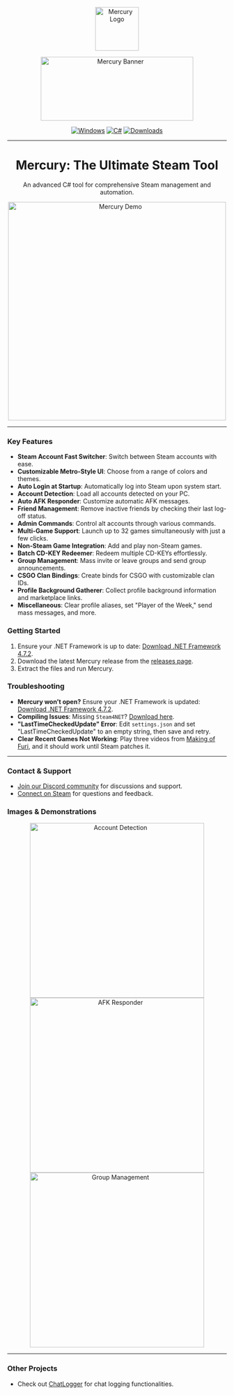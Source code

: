 <p align="center">
  <img width="100" height="100" src="https://raw.githubusercontent.com/sp0ok3r/Mercury/master/img/MercuryIconLogo.png" alt="Mercury Logo">
</p>
<p align="center">
  <img width="350" height="146" src="https://raw.githubusercontent.com/sp0ok3r/Mercury/master/img/MercuryLogoWhite.png" alt="Mercury Banner">
</p>

<p align="center">
  <a href="https://en.wikipedia.org/wiki/Microsoft_Windows"><img src="https://img.shields.io/badge/platform-windows-blue.svg" alt="Windows"></a>
  <a href="https://en.wikipedia.org/wiki/C%2B%2B"><img src="https://img.shields.io/badge/language-C%23-green.svg" alt="C#"></a>
  <a href="https://github.com/sp0ok3r/Mercury/releases"><img src="https://img.shields.io/github/downloads/sp0ok3r/Mercury/total.svg" alt="Downloads"></a>
</p>

---

<h1 align="center">Mercury: The Ultimate Steam Tool</h1>
<p align="center">An advanced C# tool for comprehensive Steam management and automation.</p>

<div align="center">
  <img src="https://raw.githubusercontent.com/sp0ok3r/Mercury/master/img/mercury_login64.gif" alt="Mercury Demo" width="500">
</div>

---

### Key Features
- **Steam Account Fast Switcher**: Switch between Steam accounts with ease.
- **Customizable Metro-Style UI**: Choose from a range of colors and themes.
- **Auto Login at Startup**: Automatically log into Steam upon system start.
- **Account Detection**: Load all accounts detected on your PC.
- **Auto AFK Responder**: Customize automatic AFK messages.
- **Friend Management**: Remove inactive friends by checking their last log-off status.
- **Admin Commands**: Control alt accounts through various commands.
- **Multi-Game Support**: Launch up to 32 games simultaneously with just a few clicks.
- **Non-Steam Game Integration**: Add and play non-Steam games.
- **Batch CD-KEY Redeemer**: Redeem multiple CD-KEYs effortlessly.
- **Group Management**: Mass invite or leave groups and send group announcements.
- **CSGO Clan Bindings**: Create binds for CSGO with customizable clan IDs.
- **Profile Background Gatherer**: Collect profile background information and marketplace links.
- **Miscellaneous**: Clear profile aliases, set "Player of the Week," send mass messages, and more.

### Getting Started
1. Ensure your .NET Framework is up to date: [Download .NET Framework 4.7.2](https://dotnet.microsoft.com/download/dotnet-framework/net472).
2. Download the latest Mercury release from the [releases page](https://github.com/sp0ok3r/Mercury/releases/).
3. Extract the files and run Mercury.

### Troubleshooting
- **Mercury won’t open?** Ensure your .NET Framework is updated: [Download .NET Framework 4.7.2](https://dotnet.microsoft.com/download/dotnet-framework/net472).
- **Compiling Issues**: Missing `Steam4NET`? [Download here](https://mega.nz/#F!oKxWkQyC!5D79iBNX0ynPImn5ekG_PA).
- **"LastTimeCheckedUpdate" Error**: Edit `settings.json` and set "LastTimeCheckedUpdate" to an empty string, then save and retry.
- **Clear Recent Games Not Working**: Play three videos from [Making of Furi](https://store.steampowered.com/app/629150/1/1/), and it should work until Steam patches it.

---

### Contact & Support
- [Join our Discord community](https://discord.gg/7e7kuhp) for discussions and support.
- [Connect on Steam](http://steamcommunity.com/profiles/76561198041931474) for questions and feedback.

### Images & Demonstrations
<p align="center">
  <img src="https://raw.githubusercontent.com/sp0ok3r/Mercury/master/img/1.png" alt="Account Detection" width="400">
  <img src="https://raw.githubusercontent.com/sp0ok3r/Mercury/master/img/3.png" alt="AFK Responder" width="400">
  <img src="https://raw.githubusercontent.com/sp0ok3r/Mercury/master/img/groups.png" alt="Group Management" width="400">
</p>

---

### Other Projects
- Check out [ChatLogger](https://github.com/sp0ok3r/ChatLogger) for chat logging functionalities.

